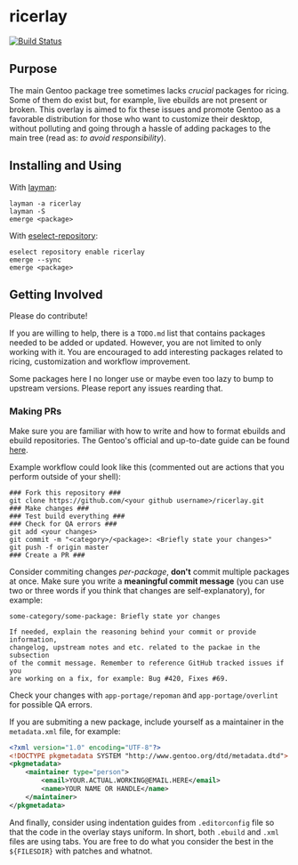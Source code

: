 ricerlay
========

[![Build Status](https://travis-ci.org/azahi/ricerlay.svg?branch=master)](https://travis-ci.org/azahi/ricerlay)

Purpose
-------

The main Gentoo package tree sometimes lacks *crucial* packages
for ricing. Some of them do exist but, for example, live ebuilds are not
present or broken. This overlay is aimed to fix these issues and promote
Gentoo as a favorable distribution for those who want to customize their
desktop, without polluting and going through a hassle of adding packages
to the main tree (read as: *to avoid responsibility*).

Installing and Using
--------------------

With [layman](https://wiki.gentoo.org/wiki/Layman):

    layman -a ricerlay
    layman -S
    emerge <package>

With [eselect-repository](https://github.com/mgorny/eselect-repository):

    eselect repository enable ricerlay
    emerge --sync
    emerge <package>

Getting Involved
----------------

Please do contribute!

If you are willing to help, there is a `TODO.md` list that contains
packages needed to be added or updated. However, you are not limited to
only working with it. You are encouraged to add interesting packages
related to ricing, customization and workflow improvement.

Some packages here I no longer use or maybe even too lazy to bump to
upstream versions. Please report any issues rearding that.

### Making PRs

Make sure you are familiar with how to write and how to format ebuilds
and ebuild repositories. The Gentoo's official and up-to-date guide can
be found [here](https://devmanual.gentoo.org/ebuild-writing/index.html).

Example workflow could look like this (commented out are actions that
you perform outside of your shell):

    ### Fork this repository ###
    git clone https://github.com/<your github username>/ricerlay.git
    ### Make changes ###
    ### Test build everything ###
    ### Check for QA errors ###
    git add <your changes>
    git commit -m "<category>/<package>: <Briefly state your changes>"
    git push -f origin master
    ### Create a PR ###

Consider commiting changes *per-package*, **don't** commit multiple
packages at once. Make sure you write a **meaningful commit message**
(you can use two or three words if you think that changes are
self-explanatory), for example:

    some-category/some-package: Briefly state yor changes

    If needed, explain the reasoning behind your commit or provide information,
    changelog, upstream notes and etc. related to the packae in the subsection
    of the commit message. Remember to reference GitHub tracked issues if you
    are working on a fix, for example: Bug #420, Fixes #69.

Check your changes with `app-portage/repoman` and `app-portage/overlint` for
possible QA errors.

If you are submiting a new package, include yourself as a maintainer in
the `metadata.xml` file, for example:

``` xml
<?xml version="1.0" encoding="UTF-8"?>
<!DOCTYPE pkgmetadata SYSTEM "http://www.gentoo.org/dtd/metadata.dtd">
<pkgmetadata>
    <maintainer type="person">
        <email>YOUR.ACTUAL.WORKING@EMAIL.HERE</email>
        <name>YOUR NAME OR HANDLE</name>
    </maintainer>
</pkgmetadata>
```

And finally, consider using indentation guides from `.editorconfig` file
so that the code in the overlay stays uniform. In short, both `.ebuild`
and `.xml` files are using tabs. You are free to do what you consider the best
in the `${FILESDIR}` with patches and whatnot.

